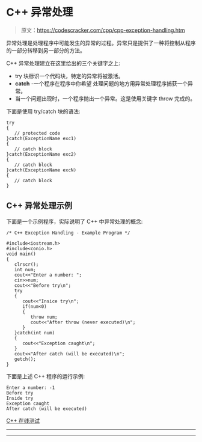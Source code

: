 # C++ 异常处理

> 原文：<https://codescracker.com/cpp/cpp-exception-handling.htm>

异常处理是处理程序中可能发生的异常的过程。异常只是提供了一种将控制从程序的一部分转移到另一部分的方法。

C++ 异常处理建立在这里给出的三个关键字之上:

*   try 块标识一个代码块，特定的异常将被激活。
*   **catch** -一个程序在程序中你希望 处理问题的地方用异常处理程序捕获一个异常。
*   当一个问题出现时，一个程序抛出一个异常。这是使用关键字 throw 完成的。

下面是使用 try/catch 块的语法:

```
try
{
   // protected code
}catch(ExceptionName exc1)
{
   // catch block
}catch(ExceptionName exc2)
{
   // catch block
}catch(ExceptionName excN)
{
   // catch block
}
```

## C++ 异常处理示例

下面是一个示例程序，实际说明了 C++ 中异常处理的概念:

```
/* C++ Exception Handling - Example Program */

#include<iostream.h>
#include<conio.h>
void main()
{
   clrscr();
   int num;
   cout<<"Enter a number: ";
   cin>>num;
   cout<<"Before try\n";
   try
   {
      cout<<"Insice try\n";
      if(num<0)
      {
         throw num;
         cout<<"After throw (never executed)\n";
      }
   }catch(int num)
   {
      cout<<"Exception caught\n";
   }
   cout<<"After catch (will be executed)\n";
   getch();
}
```

下面是上述 C++ 程序的运行示例:

```
Enter a number: -1
Before try
Inside try
Exception caught
After catch (will be executed)
```

[C++ 在线测试](/exam/showtest.php?subid=3)

* * *

* * *